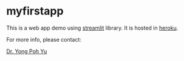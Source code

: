 # myfirstapp


This is a web app demo using [streamlit](https://streamlit.io/) library. It is hosted in [heroku](https://www.heroku.com/). 

For more info, please contact:

[Dr. Yong Poh Yu](https://www.linkedin.com/in/yong-poh-yu/)
